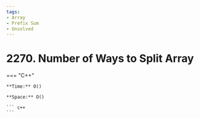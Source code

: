 ```yaml
---
tags:
- Array
- Prefix Sum
- Unsolved
---
```



# 2270. Number of Ways to Split Array

=== "C++"

    **Time:** O()

    **Space:** O()

    ``` c++
    ```